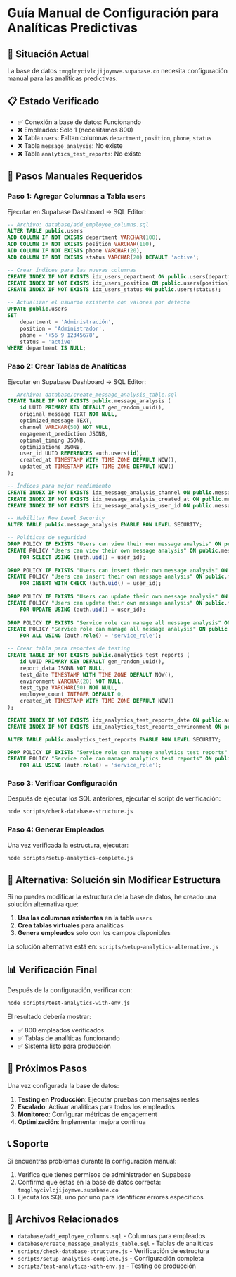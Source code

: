 # Guía Manual de Configuración para Analíticas Predictivas

## 🚨 Situación Actual

La base de datos `tmqglnycivlcjijoymwe.supabase.co` necesita configuración manual para las analíticas predictivas.

## 📋 Estado Verificado

- ✅ Conexión a base de datos: Funcionando
- ❌ Empleados: Solo 1 (necesitamos 800)
- ❌ Tabla `users`: Faltan columnas `department`, `position`, `phone`, `status`
- ❌ Tabla `message_analysis`: No existe
- ❌ Tabla `analytics_test_reports`: No existe

## 🔧 Pasos Manuales Requeridos

### Paso 1: Agregar Columnas a Tabla `users`

Ejecutar en Supabase Dashboard → SQL Editor:

```sql
-- Archivo: database/add_employee_columns.sql
ALTER TABLE public.users 
ADD COLUMN IF NOT EXISTS department VARCHAR(100),
ADD COLUMN IF NOT EXISTS position VARCHAR(100),
ADD COLUMN IF NOT EXISTS phone VARCHAR(20),
ADD COLUMN IF NOT EXISTS status VARCHAR(20) DEFAULT 'active';

-- Crear índices para las nuevas columnas
CREATE INDEX IF NOT EXISTS idx_users_department ON public.users(department);
CREATE INDEX IF NOT EXISTS idx_users_position ON public.users(position);
CREATE INDEX IF NOT EXISTS idx_users_status ON public.users(status);

-- Actualizar el usuario existente con valores por defecto
UPDATE public.users 
SET 
    department = 'Administración',
    position = 'Administrador',
    phone = '+56 9 12345678',
    status = 'active'
WHERE department IS NULL;
```

### Paso 2: Crear Tablas de Analíticas

Ejecutar en Supabase Dashboard → SQL Editor:

```sql
-- Archivo: database/create_message_analysis_table.sql
CREATE TABLE IF NOT EXISTS public.message_analysis (
    id UUID PRIMARY KEY DEFAULT gen_random_uuid(),
    original_message TEXT NOT NULL,
    optimized_message TEXT,
    channel VARCHAR(50) NOT NULL,
    engagement_prediction JSONB,
    optimal_timing JSONB,
    optimizations JSONB,
    user_id UUID REFERENCES auth.users(id),
    created_at TIMESTAMP WITH TIME ZONE DEFAULT NOW(),
    updated_at TIMESTAMP WITH TIME ZONE DEFAULT NOW()
);

-- Índices para mejor rendimiento
CREATE INDEX IF NOT EXISTS idx_message_analysis_channel ON public.message_analysis(channel);
CREATE INDEX IF NOT EXISTS idx_message_analysis_created_at ON public.message_analysis(created_at DESC);
CREATE INDEX IF NOT EXISTS idx_message_analysis_user_id ON public.message_analysis(user_id);

-- Habilitar Row Level Security
ALTER TABLE public.message_analysis ENABLE ROW LEVEL SECURITY;

-- Políticas de seguridad
DROP POLICY IF EXISTS "Users can view their own message analysis" ON public.message_analysis;
CREATE POLICY "Users can view their own message analysis" ON public.message_analysis
    FOR SELECT USING (auth.uid() = user_id);
    
DROP POLICY IF EXISTS "Users can insert their own message analysis" ON public.message_analysis;
CREATE POLICY "Users can insert their own message analysis" ON public.message_analysis
    FOR INSERT WITH CHECK (auth.uid() = user_id);
    
DROP POLICY IF EXISTS "Users can update their own message analysis" ON public.message_analysis;
CREATE POLICY "Users can update their own message analysis" ON public.message_analysis
    FOR UPDATE USING (auth.uid() = user_id);
    
DROP POLICY IF EXISTS "Service role can manage all message analysis" ON public.message_analysis;
CREATE POLICY "Service role can manage all message analysis" ON public.message_analysis
    FOR ALL USING (auth.role() = 'service_role');

-- Crear tabla para reportes de testing
CREATE TABLE IF NOT EXISTS public.analytics_test_reports (
    id UUID PRIMARY KEY DEFAULT gen_random_uuid(),
    report_data JSONB NOT NULL,
    test_date TIMESTAMP WITH TIME ZONE DEFAULT NOW(),
    environment VARCHAR(20) NOT NULL,
    test_type VARCHAR(50) NOT NULL,
    employee_count INTEGER DEFAULT 0,
    created_at TIMESTAMP WITH TIME ZONE DEFAULT NOW()
);

CREATE INDEX IF NOT EXISTS idx_analytics_test_reports_date ON public.analytics_test_reports(test_date DESC);
CREATE INDEX IF NOT EXISTS idx_analytics_test_reports_environment ON public.analytics_test_reports(environment);

ALTER TABLE public.analytics_test_reports ENABLE ROW LEVEL SECURITY;

DROP POLICY IF EXISTS "Service role can manage analytics test reports" ON public.analytics_test_reports;
CREATE POLICY "Service role can manage analytics test reports" ON public.analytics_test_reports
    FOR ALL USING (auth.role() = 'service_role');
```

### Paso 3: Verificar Configuración

Después de ejecutar los SQL anteriores, ejecutar el script de verificación:

```bash
node scripts/check-database-structure.js
```

### Paso 4: Generar Empleados

Una vez verificada la estructura, ejecutar:

```bash
node scripts/setup-analytics-complete.js
```

## 🚀 Alternativa: Solución sin Modificar Estructura

Si no puedes modificar la estructura de la base de datos, he creado una solución alternativa que:

1. **Usa las columnas existentes** en la tabla `users`
2. **Crea tablas virtuales** para analíticas
3. **Genera empleados** solo con los campos disponibles

La solución alternativa está en: `scripts/setup-analytics-alternative.js`

## 📊 Verificación Final

Después de la configuración, verificar con:

```bash
node scripts/test-analytics-with-env.js
```

El resultado debería mostrar:
- ✅ 800 empleados verificados
- ✅ Tablas de analíticas funcionando
- ✅ Sistema listo para producción

## 🎯 Próximos Pasos

Una vez configurada la base de datos:

1. **Testing en Producción**: Ejecutar pruebas con mensajes reales
2. **Escalado**: Activar analíticas para todos los empleados
3. **Monitoreo**: Configurar métricas de engagement
4. **Optimización**: Implementar mejora continua

## 📞 Soporte

Si encuentras problemas durante la configuración manual:

1. Verifica que tienes permisos de administrador en Supabase
2. Confirma que estás en la base de datos correcta: `tmqglnycivlcjijoymwe.supabase.co`
3. Ejecuta los SQL uno por uno para identificar errores específicos

## 🔗 Archivos Relacionados

- `database/add_employee_columns.sql` - Columnas para empleados
- `database/create_message_analysis_table.sql` - Tablas de analíticas
- `scripts/check-database-structure.js` - Verificación de estructura
- `scripts/setup-analytics-complete.js` - Configuración completa
- `scripts/test-analytics-with-env.js` - Testing de producción